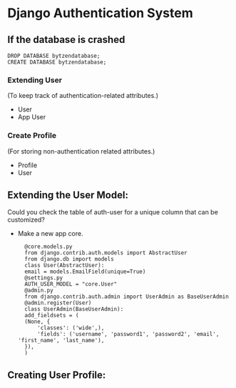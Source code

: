 # Django Authentication System
## If the database is crashed
    DROP DATABASE bytzendatabase;
    CREATE DATABASE bytzendatabase;
### Extending User
(To keep track of authentication-related attributes.)
- User
- App User
### Create Profile
(For storing non-authentication related attributes.)
- Profile
- User
## Extending the User Model:
Could you check the table of auth-user for a unique column that can be customized?
- Make a new app core.

        @core.models.py
        from django.contrib.auth.models import AbstractUser
        from django.db import models
        class User(AbstractUser):
        email = models.EmailField(unique=True)
        @settings.py
        AUTH_USER_MODEL = "core.User"
        @admin.py
        from django.contrib.auth.admin import UserAdmin as BaseUserAdmin
        @admin.register(User)
        class UserAdmin(BaseUserAdmin):
        add_fieldsets = (
        (None, {
            'classes': ('wide',),
            'fields': ('username', 'password1', 'password2', 'email', 'first_name', 'last_name'),
        }),
        )
## Creating User Profile:








